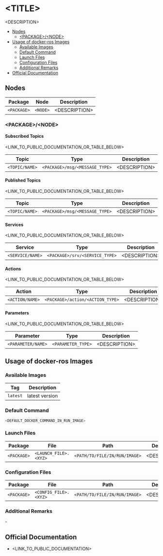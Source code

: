 # \<TITLE\>

\<DESCRIPTION\>

- [Nodes](#nodes)
  - [\<PACKAGE\>/\<NODE\>](#packagenode)
- [Usage of docker-ros Images](#usage-of-docker-ros-images)
  - [Available Images](#available-images)
  - [Default Command](#default-command)
  - [Launch Files](#launch-files)
  - [Configuration Files](#configuration-files)
  - [Additional Remarks](#additional-remarks)
- [Official Documentation](#official-documentation)


## Nodes

| Package | Node | Description |
| --- | --- | --- |
| `<PACKAGE>` | `<NODE>` | \<DESCRIPTION\> |

### \<PACKAGE\>/\<NODE\>

#### Subscribed Topics

<LINK_TO_PUBLIC_DOCUMENTATION_OR_TABLE_BELOW>

| Topic | Type | Description |
| --- | --- | --- |
| `<TOPIC/NAME>` | `<PACKAGE>/msg/<MESSAGE_TYPE>` | \<DESCRIPTION\> |

#### Published Topics

<LINK_TO_PUBLIC_DOCUMENTATION_OR_TABLE_BELOW>

| Topic | Type | Description |
| --- | --- | --- |
| `<TOPIC/NAME>` | `<PACKAGE>/msg/<MESSAGE_TYPE>` | \<DESCRIPTION\> |

#### Services

<LINK_TO_PUBLIC_DOCUMENTATION_OR_TABLE_BELOW>

| Service | Type | Description |
| --- | --- | --- |
| `<SERVICE/NAME>` | `<PACKAGE>/srv/<SERVICE_TYPE>` | \<DESCRIPTION\> |

#### Actions

<LINK_TO_PUBLIC_DOCUMENTATION_OR_TABLE_BELOW>

| Action | Type | Description |
| --- | --- | --- |
| `<ACTION/NAME>` | `<PACKAGE>/action/<ACTION_TYPE>` | \<DESCRIPTION\> |

#### Parameters

<LINK_TO_PUBLIC_DOCUMENTATION_OR_TABLE_BELOW>

| Parameter | Type | Description |
| --- | --- | --- |
| `<PARAMETER/NAME>` | `<PARAMETER_TYPE>` | \<DESCRIPTION\> |


## Usage of docker-ros Images

### Available Images

| Tag | Description |
| --- | --- |
| `latest` | latest version |

### Default Command

```bash
<DEFAULT_DOCKER_COMMAND_IN_RUN_IMAGE>
```

### Launch Files

| Package | File | Path | Description |
| --- | --- | --- | --- |
| `<PACKAGE>` | `<LAUNCH_FILE>.<XYZ>` | `<PATH/TO/FILE/IN/RUN/IMAGE>` | \<DESCRIPTION\> |

### Configuration Files

| Package | File | Path | Description |
| --- | --- | --- | --- |
| `<PACKAGE>` | `<CONFIG_FILE>.<XYZ>` | `<PATH/TO/FILE/IN/RUN/IMAGE>` | \<DESCRIPTION\> |

### Additional Remarks

\-


## Official Documentation

- \<LINK_TO_PUBLIC_DOCUMENTATION>
